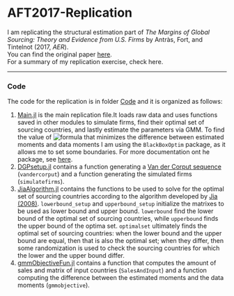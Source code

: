 # AFT2017-Replication

I am replicating the structural estimation part of *The Margins of Global Sourcing: Theory and Evidence from U.S. Firms* by Antràs, Fort, and Tintelnot (2017, *AER*).<br>
You can find the original paper [here](https://scholar.harvard.edu/antras/publications/margins-global-sourcing-theory-and-evidence-us-firms).<br>
For a summary of my replication exercise, check here.

---
### Code
The code for the replication is in folder [Code](https://github.com/loforteg/AFT2017-Replication/tree/main/Code) and it is organized as follows:
1. [Main.jl](https://github.com/loforteg/AFT2017-Replication/blob/main/Code/Main.jl) is the main replication file.It loads raw data and uses functions saved in other modules to simulate firms, find their optimal set of sourcing countries, and lastly estimate the parameters via GMM. To find the value of ![formula](https://render.githubusercontent.com/render/math?math=\delta) that minimizes the difference between estimated moments and data moments I am using the `BlackBoxOptim` package, as it allows me to set some boundaries. For more documentation ont he package, see [here](https://github.com/robertfeldt/BlackBoxOptim.jl).
2. [DGPsetup.jl](https://github.com/loforteg/AFT2017-Replication/blob/main/Code/DGPsetup.jl) contains a function generating a [Van der Corput sequence](https://en.wikipedia.org/wiki/Van_der_Corput_sequence) (`vandercorput`) and a function generating the simulated firms (`simulatefirms`).
3. [JiaAlgorithm.jl](https://github.com/loforteg/AFT2017-Replication/blob/main/Code/JiaAlgorithm.jl) contains the functions to be used to solve for the optimal set of sourcing countries according to the algorithm developed by [Jia (2008)](https://www.jstor.org/stable/40056507?seq=1). `lowerbound_setup` and `upperbound_setup` initialize the matrixes to be used as lower bound and upper bound. `lowerbound` find the lower bound of the optimal set of sourcing countries, while `upperbound` finds the upper bound of the optima set. `optimalset` ultimately finds the optimal set of sourcing countries: when the lower bound and the upper bound are equal, then that is also the optimal set; when they differ, then some randomization is used to check the sourcing countries for which the lower and the upper bound differ.
4. [gmmObjectiveFun.jl](https://github.com/loforteg/AFT2017-Replication/blob/main/Code/gmmObjectiveFun.jl) contains a function that computes the amount of sales and matrix of input countries (`SalesAndInput`) and a function computing the difference between the estimated moments and the data moments (`gmmobjective`).
